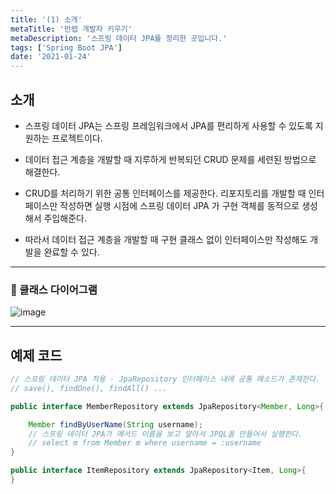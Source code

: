 ```yaml
---
title: '(1) 소개'
metaTitle: '만렙 개발자 키우기'
metaDescription: '스프링 데이터 JPA를 정리한 곳입니다.'
tags: ['Spring Boot JPA']
date: '2021-01-24'
---
```


## 소개

- 스프링 데이터 JPA는 스프링 프레임워크에서 JPA를 편리하게 사용할 수 있도록 지원하는 프로젝트이다.


- 데이터 접근 계층을 개발할 때 지루하게 반복되던 CRUD 문제를 세련된 방법으로 해결한다.


- CRUD를 처리하기 위한 공통 인터페이스를 제공한다. 리포지토리를 개발할 때 인터페이스만 작성하면 실행 시점에 스프링 데이터 JPA 가 구현 객체를 동적으로 생성해서 주입해준다.


- 따라서 데이터 접근 계층을 개발할 때 구현 클래스 없이 인터페이스만 작성해도 개발을 완료할 수 있다.

---

### 🚩 클래스 다이어그램
![image](https://user-images.githubusercontent.com/51476083/105602278-a8213600-5dd8-11eb-9ae1-0d4d802c90b7.png)

---

## 예제 코드

```java
// 스프링 데이터 JPA 적용 - JpaRepository 인터페이스 내에 공통 메소드가 존재한다.
// save(), findOne(), findAll() ...

public interface MemberRepository extends JpaRepository<Member, Long>{

    Member findByUserName(String username);
    // 스프링 데이터 JPA가 메서드 이름을 보고 알아서 JPQL을 만들어서 실행한다.
    // select m from Member m where username = :username
}

public interface ItemRepository extends JpaRepository<Item, Long>{
}
```
